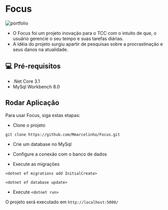 # Focus

![portfolio](https://user-images.githubusercontent.com/97993630/191027370-d573b575-3236-4d59-a229-35ab7eb6a108.png)

- O Focus foi um projeto inovação para o TCC com o intuito de que, o usuário gerencie o seu tempo e suas tarefas diárias.
- A idéia do projeto surgiu apartir de pesquisas sobre a procrastinação e seus danos na atualidade.

## 💻 Pré-requisitos

- .Net Core 3.1
- MySql Workbench 8.0

## Rodar Aplicação

Para usar Focus, siga estas etapas:

- Clone o projeto
  
`git clone https://github.com/Mmarcelinho/Focus.git`

- Crie um database no MySql

- Configure a conexão com o banco de dados 

- Execute as migrações
  
`<dotnet ef migrations add InitialCreate>`

`<dotnet ef database update>`

- Execute `<dotnet run>`

O projeto será executado em `http://localhost:5000/`



